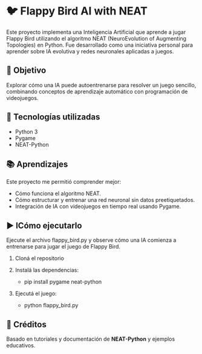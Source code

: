 # 🐦 Flappy Bird AI with NEAT

Este proyecto implementa una Inteligencia Artificial que aprende a jugar Flappy Bird utilizando el algoritmo NEAT (NeuroEvolution of Augmenting Topologies) en Python. Fue desarrollado como una iniciativa personal para aprender sobre IA evolutiva y redes neuronales aplicadas a juegos.


## 🎯 Objetivo

Explorar cómo una IA puede autoentrenarse para resolver un juego sencillo, combinando conceptos de aprendizaje automático con programación de videojuegos.

## 🧠 Tecnologías utilizadas

* Python 3
* Pygame
* NEAT-Python

## 📚 Aprendizajes

Este proyecto me permitió comprender mejor:

* Cómo funciona el algoritmo NEAT.
* Cómo estructurar y entrenar una red neuronal sin datos preetiquetados.
* Integración de IA con videojuegos en tiempo real usando Pygame.

## ▶️ ICómo ejecutarlo
Ejecute el archivo flappy_bird.py y observe cómo una IA comienza a entrenarse para jugar el juego de Flappy Bird.

1. Cloná el repositorio
2. Instalá las dependencias:
   - pip install pygame neat-python

3. Ejecutá el juego:
   - python flappy_bird.py

## 📄 Créditos

Basado en tutoriales y documentación de **NEAT-Python**  y ejemplos educativos.
